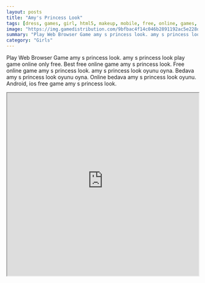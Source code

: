 ```yaml
---
layout: posts
title: "Amy's Princess Look"
tags: [dress, games, girl, html5, makeup, mobile, free, online, games, oyna, game, free, games, play, play, games]
image: "https://img.gamedistribution.com/9bfbac4f14c046b2891192ac5e228d76.jpg"
summary: "Play Web Browser Game amy s princess look. amy s princess look play game online only free. Best free online game amy s princess look. Free online game amy s princess look. amy s princess look oyunu oyna. Bedava amy s princess look oyunu oyna. Online bedava amy s princess look oyunu. Android, ios free game amy s princess look."
category: "Girls"
---
```


Play Web Browser Game amy s princess look. amy s princess look play game online only free. Best free online game amy s princess look. Free online game amy s princess look. amy s princess look oyunu oyna. Bedava amy s princess look oyunu oyna. Online bedava amy s princess look oyunu. Android, ios free game amy s princess look.

<iframe width="100%" height="480px;" src="https://html5.gamedistribution.com/9bfbac4f14c046b2891192ac5e228d76/"></iframe>